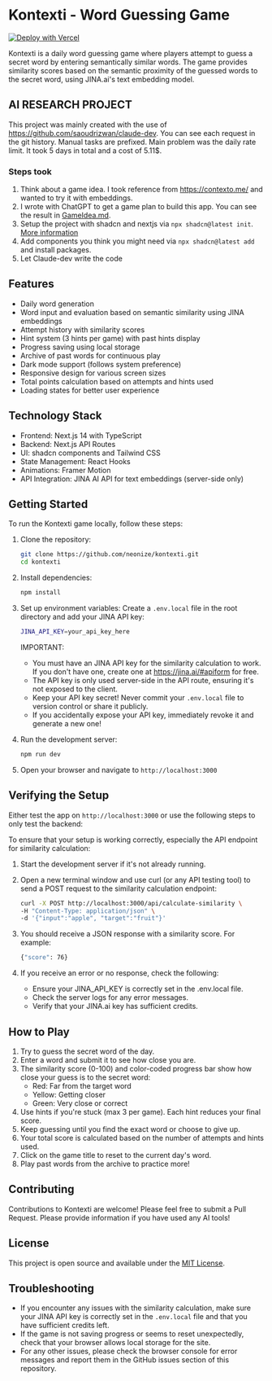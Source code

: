 # Kontexti - Word Guessing Game

[![Deploy with Vercel](https://vercel.com/button)](https://vercel.com/new/clone?repository-url=https%3A%2F%2Fgithub.com%2FNeonize%2Fkontexti&env=JINA_API_KEY&envDescription=API%20key%20for%20similarity%20calculation%20via%20Jina.ai&envLink=https%3A%2F%2Fjina.ai%2F%23apiform&demo-title=Kontexti&demo-description=Find%20the%20semantically%20nearest%20word%20&demo-url=https%3A%2F%2Fkontexti.vmartens.de&demo-image=https%3A%2F%2Fgithub.com%2FNeonize%2Fkontexti%2Fblob%2Fmain%2FGameView.png%3Fraw%3Dtrue)

Kontexti is a daily word guessing game where players attempt to guess a secret word by entering semantically similar words. The game provides similarity scores based on the semantic proximity of the guessed words to the secret word, using JINA.ai's text embedding model.

## AI RESEARCH PROJECT

This project was mainly created with the use of <https://github.com/saoudrizwan/claude-dev>. You can see each request in the git history. Manual tasks are prefixed. Main problem was the daily rate limit. It took 5 days in total and a cost of 5.11$.

### Steps took

1. Think about a game idea. I took reference from <https://contexto.me/> and wanted to try it with embeddings.
2. I wrote with ChatGPT to get a game plan to build this app. You can see the result in [GameIdea.md](/GameIdea.md).
3. Setup the project with shadcn and nextjs via `npx shadcn@latest init`. [More information](https://ui.shadcn.com/docs/installation/next)
4. Add components you think you might need via `npx shadcn@latest add` and install packages.
5. Let Claude-dev write the code

## Features

- Daily word generation
- Word input and evaluation based on semantic similarity using JINA embeddings
- Attempt history with similarity scores
- Hint system (3 hints per game) with past hints display
- Progress saving using local storage
- Archive of past words for continuous play
- Dark mode support (follows system preference)
- Responsive design for various screen sizes
- Total points calculation based on attempts and hints used
- Loading states for better user experience

## Technology Stack

- Frontend: Next.js 14 with TypeScript
- Backend: Next.js API Routes
- UI: shadcn components and Tailwind CSS
- State Management: React Hooks
- Animations: Framer Motion
- API Integration: JINA AI API for text embeddings (server-side only)

## Getting Started

To run the Kontexti game locally, follow these steps:

1. Clone the repository:

   ```bash
   git clone https://github.com/neonize/kontexti.git
   cd kontexti
   ```

2. Install dependencies:

   ```bash
   npm install
   ```

3. Set up environment variables:
   Create a `.env.local` file in the root directory and add your JINA API key:

   ```bash
   JINA_API_KEY=your_api_key_here
   ```

   IMPORTANT:
   - You must have an JINA API key for the similarity calculation to work. If you don't have one, create one at <https://jina.ai/#apiform> for free.
   - The API key is only used server-side in the API route, ensuring it's not exposed to the client.
   - Keep your API key secret! Never commit your `.env.local` file to version control or share it publicly.
   - If you accidentally expose your API key, immediately revoke it and generate a new one!

4. Run the development server:

   ```bash
   npm run dev
   ```

5. Open your browser and navigate to `http://localhost:3000`

## Verifying the Setup

Either test the app on `http://localhost:3000` or use the following steps to only test the backend:

To ensure that your setup is working correctly, especially the API endpoint for similarity calculation:

1. Start the development server if it's not already running.
2. Open a new terminal window and use curl (or any API testing tool) to send a POST request to the similarity calculation endpoint:

   ```bash
   curl -X POST http://localhost:3000/api/calculate-similarity \
   -H "Content-Type: application/json" \
   -d '{"input":"apple", "target":"fruit"}'
   ```

3. You should receive a JSON response with a similarity score. For example:

   ```bash
   {"score": 76}
   ```

4. If you receive an error or no response, check the following:
   - Ensure your JINA_API_KEY is correctly set in the .env.local file.
   - Check the server logs for any error messages.
   - Verify that your JINA.ai key has sufficient credits.

## How to Play

1. Try to guess the secret word of the day.
2. Enter a word and submit it to see how close you are.
3. The similarity score (0-100) and color-coded progress bar show how close your guess is to the secret word:
   - Red: Far from the target word
   - Yellow: Getting closer
   - Green: Very close or correct
4. Use hints if you're stuck (max 3 per game). Each hint reduces your final score.
5. Keep guessing until you find the exact word or choose to give up.
6. Your total score is calculated based on the number of attempts and hints used.
7. Click on the game title to reset to the current day's word.
8. Play past words from the archive to practice more!

## Contributing

Contributions to Kontexti are welcome! Please feel free to submit a Pull Request.
Please provide information if you have used any AI tools!

## License

This project is open source and available under the [MIT License](LICENSE).

## Troubleshooting

- If you encounter any issues with the similarity calculation, make sure your JINA API key is correctly set in the `.env.local` file and that you have sufficient credits left.
- If the game is not saving progress or seems to reset unexpectedly, check that your browser allows local storage for the site.
- For any other issues, please check the browser console for error messages and report them in the GitHub issues section of this repository.
